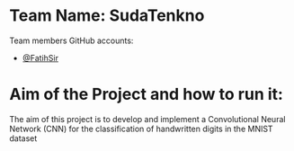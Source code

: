 # Team Name: SudaTenkno

Team members GitHub accounts: 
- [@FatihSir](https://www.github.com/FatihSir)



# Aim of the Project and how to run it:
The aim of this project is to develop and implement a Convolutional Neural Network (CNN) for the classification of handwritten digits in the MNIST dataset


